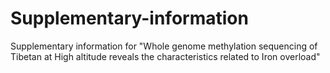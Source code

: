 # Supplementary-information
 Supplementary information for "Whole genome methylation sequencing of Tibetan at High altitude reveals the characteristics related to Iron overload"
